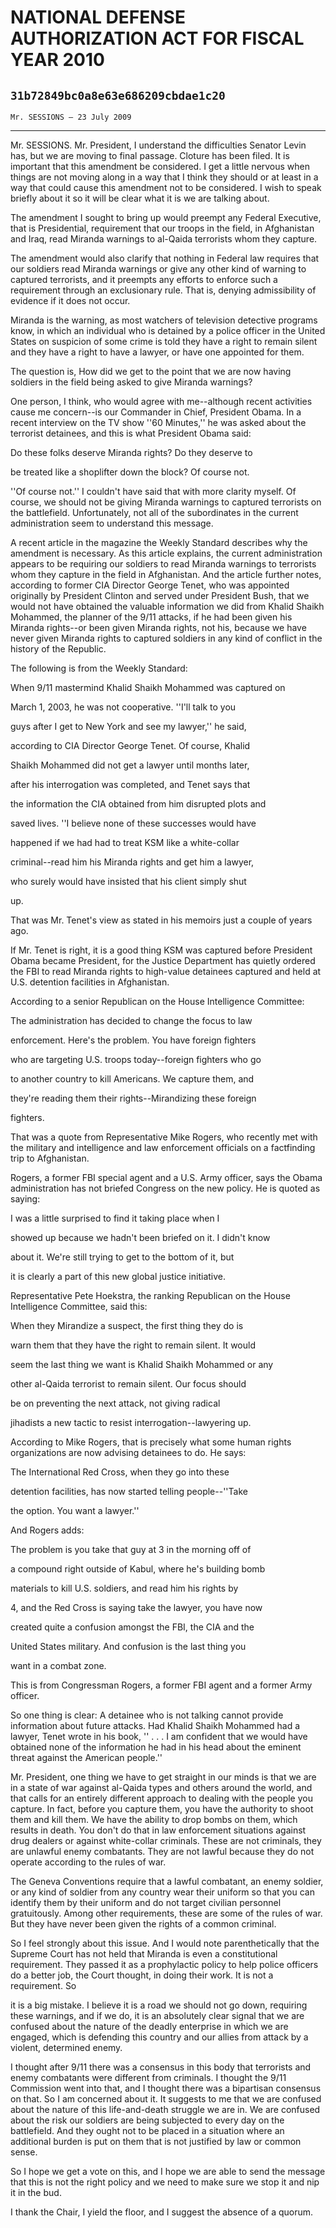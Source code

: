 # NATIONAL DEFENSE AUTHORIZATION ACT FOR FISCAL YEAR 2010
## `31b72849bc0a8e63e686209cbdae1c20`
`Mr. SESSIONS — 23 July 2009`

---


Mr. SESSIONS. Mr. President, I understand the difficulties Senator 
Levin has, but we are moving to final passage. Cloture has been filed. 
It is important that this amendment be considered. I get a little 
nervous when things are not moving along in a way that I think they 
should or at least in a way that could cause this amendment not to be 
considered. I wish to speak briefly about it so it will be clear what 
it is we are talking about.

The amendment I sought to bring up would preempt any Federal 
Executive, that is Presidential, requirement that our troops in the 
field, in Afghanistan and Iraq, read Miranda warnings to al-Qaida 
terrorists whom they capture.

The amendment would also clarify that nothing in Federal law requires 
that our soldiers read Miranda warnings or give any other kind of 
warning to captured terrorists, and it preempts any efforts to enforce 
such a requirement through an exclusionary rule. That is, denying 
admissibility of evidence if it does not occur.

Miranda is the warning, as most watchers of television detective 
programs know, in which an individual who is detained by a police 
officer in the United States on suspicion of some crime is told they 
have a right to remain silent and they have a right to have a lawyer, 
or have one appointed for them.

The question is, How did we get to the point that we are now having 
soldiers in the field being asked to give Miranda warnings?

One person, I think, who would agree with me--although recent 
activities cause me concern--is our Commander in Chief, President 
Obama. In a recent interview on the TV show ''60 Minutes,'' he was 
asked about the terrorist detainees, and this is what President Obama 
said:




 Do these folks deserve Miranda rights? Do they deserve to 


 be treated like a shoplifter down the block? Of course not.


''Of course not.'' I couldn't have said that with more clarity 
myself. Of course, we should not be giving Miranda warnings to captured 
terrorists on the battlefield. Unfortunately, not all of the 
subordinates in the current administration seem to understand this 
message.

A recent article in the magazine the Weekly Standard describes why 
the amendment is necessary. As this article explains, the current 
administration appears to be requiring our soldiers to read Miranda 
warnings to terrorists whom they capture in the field in Afghanistan. 
And the article further notes, according to former CIA Director George 
Tenet, who was appointed originally by President Clinton and served 
under President Bush, that we would not have obtained the valuable 
information we did from Khalid Shaikh Mohammed, the planner of the 9/11 
attacks, if he had been given his Miranda rights--or been given Miranda 
rights, not his, because we have never given Miranda rights to captured 
soldiers in any kind of conflict in the history of the Republic.


The following is from the Weekly Standard:




 When 9/11 mastermind Khalid Shaikh Mohammed was captured on 


 March 1, 2003, he was not cooperative. ''I'll talk to you 


 guys after I get to New York and see my lawyer,'' he said, 


 according to CIA Director George Tenet. Of course, Khalid 


 Shaikh Mohammed did not get a lawyer until months later, 


 after his interrogation was completed, and Tenet says that 


 the information the CIA obtained from him disrupted plots and 


 saved lives. ''I believe none of these successes would have 


 happened if we had had to treat KSM like a white-collar 


 criminal--read him his Miranda rights and get him a lawyer, 


 who surely would have insisted that his client simply shut 


 up.


That was Mr. Tenet's view as stated in his memoirs just a couple of 
years ago.

If Mr. Tenet is right, it is a good thing KSM was captured before 
President Obama became President, for the Justice Department has 
quietly ordered the FBI to read Miranda rights to high-value detainees 
captured and held at U.S. detention facilities in Afghanistan.

According to a senior Republican on the House Intelligence Committee:




 The administration has decided to change the focus to law 


 enforcement. Here's the problem. You have foreign fighters 


 who are targeting U.S. troops today--foreign fighters who go 


 to another country to kill Americans. We capture them, and 


 they're reading them their rights--Mirandizing these foreign 


 fighters.


That was a quote from Representative Mike Rogers, who recently met 
with the military and intelligence and law enforcement officials on a 
factfinding trip to Afghanistan.

Rogers, a former FBI special agent and a U.S. Army officer, says the 
Obama administration has not briefed Congress on the new policy. He is 
quoted as saying:




 I was a little surprised to find it taking place when I 


 showed up because we hadn't been briefed on it. I didn't know 


 about it. We're still trying to get to the bottom of it, but 


 it is clearly a part of this new global justice initiative.


Representative Pete Hoekstra, the ranking Republican on the House 
Intelligence Committee, said this:




 When they Mirandize a suspect, the first thing they do is 


 warn them that they have the right to remain silent. It would 


 seem the last thing we want is Khalid Shaikh Mohammed or any 


 other al-Qaida terrorist to remain silent. Our focus should 


 be on preventing the next attack, not giving radical 


 jihadists a new tactic to resist interrogation--lawyering up.


According to Mike Rogers, that is precisely what some human rights 
organizations are now advising detainees to do. He says:




 The International Red Cross, when they go into these 


 detention facilities, has now started telling people--''Take 


 the option. You want a lawyer.''


And Rogers adds:




 The problem is you take that guy at 3 in the morning off of 


 a compound right outside of Kabul, where he's building bomb 


 materials to kill U.S. soldiers, and read him his rights by 


 4, and the Red Cross is saying take the lawyer, you have now 


 created quite a confusion amongst the FBI, the CIA and the 


 United States military. And confusion is the last thing you 


 want in a combat zone.


This is from Congressman Rogers, a former FBI agent and a former Army 
officer.

So one thing is clear: A detainee who is not talking cannot provide 
information about future attacks. Had Khalid Shaikh Mohammed had a 
lawyer, Tenet wrote in his book, '' . . . I am confident that we would 
have obtained none of the information he had in his head about the 
eminent threat against the American people.''

Mr. President, one thing we have to get straight in our minds is that 
we are in a state of war against al-Qaida types and others around the 
world, and that calls for an entirely different approach to dealing 
with the people you capture. In fact, before you capture them, you have 
the authority to shoot them and kill them. We have the ability to drop 
bombs on them, which results in death. You don't do that in law 
enforcement situations against drug dealers or against white-collar 
criminals. These are not criminals, they are unlawful enemy combatants. 
They are not lawful because they do not operate according to the rules 
of war.

The Geneva Conventions require that a lawful combatant, an enemy 
soldier, or any kind of soldier from any country wear their uniform so 
that you can identify them by their uniform and do not target civilian 
personnel gratuitously. Among other requirements, these are some of the 
rules of war. But they have never been given the rights of a common 
criminal.

So I feel strongly about this issue. And I would note parenthetically 
that the Supreme Court has not held that Miranda is even a 
constitutional requirement. They passed it as a prophylactic policy to 
help police officers do a better job, the Court thought, in doing their 
work. It is not a requirement. So


it is a big mistake. I believe it is a road we should not go down, 
requiring these warnings, and if we do, it is an absolutely clear 
signal that we are confused about the nature of the deadly enterprise 
in which we are engaged, which is defending this country and our allies 
from attack by a violent, determined enemy.

I thought after 9/11 there was a consensus in this body that 
terrorists and enemy combatants were different from criminals. I 
thought the 9/11 Commission went into that, and I thought there was a 
bipartisan consensus on that. So I am concerned about it. It suggests 
to me that we are confused about the nature of this life-and-death 
struggle we are in. We are confused about the risk our soldiers are 
being subjected to every day on the battlefield. And they ought not to 
be placed in a situation where an additional burden is put on them that 
is not justified by law or common sense.

So I hope we get a vote on this, and I hope we are able to send the 
message that this is not the right policy and we need to make sure we 
stop it and nip it in the bud.

I thank the Chair, I yield the floor, and I suggest the absence of a 
quorum.